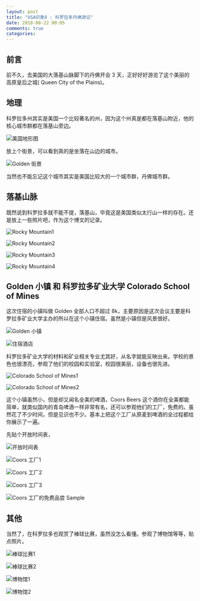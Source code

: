 ```yaml
---
layout: post
title: "USA印象8 : 科罗拉多丹佛游记"
date: 2018-08-22 00:05
comments: true
categories: 
---
```


## 前言

前不久，去美国的大落基山脉脚下的丹佛开会 3 天，正好好好游览了这个美丽的高原皇后之城( Queen City of the Plains)。

<!--more-->

## 地理

科罗拉多州其实是美国一个比较著名的州，因为这个州真是都在落基山附近，他的核心城市群都在落基山旁边。

![美国地形图](/images/CO/co.jpg)

放上个街景，可以看到真的是坐落在山边的城市。

![Golden 街景](/images/CO/shan.JPG)

当然也不能忘记这个城市其实是美国比较大的一个城市群，丹佛城市群。

## 落基山脉
既然说到科罗拉多就不能不提，落基山，毕竟这是美国类似太行山一样的存在。还是放上一些照片吧，作为这个博文的记录。

![Rocky Mountain1](/images/CO/IMG_0985-EFFECTS.jpg)

![Rocky Mountain2](/images/CO/IMG_1030.JPG)

![Rocky Mountain3](/images/CO/IMG_1039.JPG)

![Rocky Mountain4](/images/CO/IMG_1040.JPG)

## Golden 小镇 和 科罗拉多矿业大学 Colorado School of Mines

这次住宿的小镇叫做 Golden 全部人口不超过 8k，主要原因是这次会议主要是科罗拉多矿业大学主办的所以在这个小镇住宿。虽然是小镇但是风景很好。

![Golden 小镇](/images/CO/IMG_0910.JPG)

![住宿酒店](/images/CO/IMG_0920.JPG)

科罗拉多矿业大学的材料和矿业相关专业尤其好，从名字就能反映出来。学校的景色也很漂亮，参观了他们的校园和实验室，校园很美丽，设备也很先进。

![Colorado School of Mines1](/images/CO/IMG_0930.JPG)


![Colorado School of Mines2](/images/CO/IMG_0959.JPG)

这个小镇虽然小，但是却又闻名全美的啤酒，Coors Beers 这个酒你在全美都能简单，就类似国内的青岛啤酒一样非常有名，还可以参观他们的工厂，免费的。虽然花了不少时间，但是见识也不少。基本上把这个工厂从原麦到啤酒的全过程都给你展示了一遍。

先贴个开放时间表，

![开放时间表](/images/CO/IMG_0973.PNG)

![Coors 工厂1](/images/CO/IMG_1062.JPG)

![Coors 工厂2](/images/CO/IMG_1065.JPG)

![Coors 工厂3](/images/CO/IMG_1069.JPG)

![Coors 工厂的免费品尝 Sample](/images/CO/IMG_1071.JPG)

## 其他

当然了，在科罗拉多也观赏了棒球比赛，虽然没怎么看懂。参观了博物馆等等，贴点照片。

![棒球比赛1](/images/CO/IMG_1102.JPG)

![棒球比赛2](/images/CO/IMG_1107.JPG)

![博物馆1](/images/CO/IMG_1119.JPG)

![博物馆2](/images/CO/IMG_1133.JPG)

